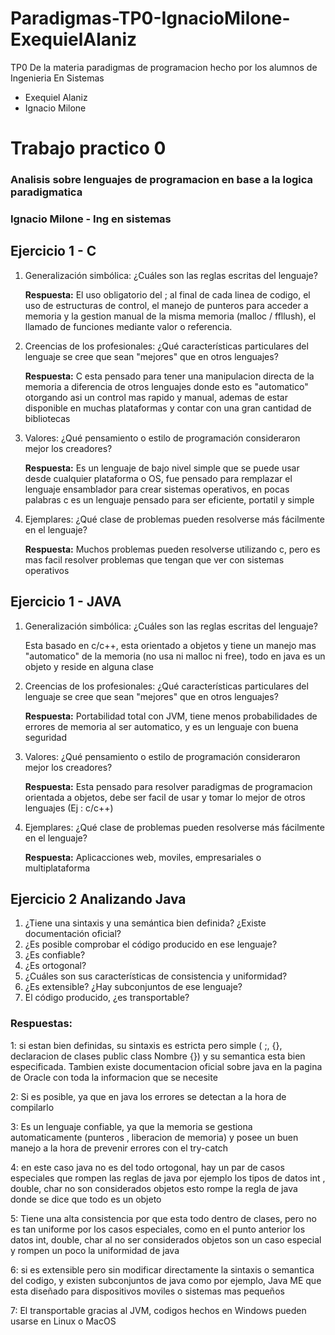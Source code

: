 # Paradigmas-TP0-IgnacioMilone-ExequielAlaniz
TP0 De la materia paradigmas de programacion hecho por los alumnos de Ingenieria En Sistemas
- Exequiel Alaniz
- Ignacio Milone

# Trabajo practico 0 
### Analisis sobre lenguajes de programacion en base a la logica paradigmatica 
### Ignacio Milone - Ing en sistemas



  ## Ejercicio 1 - C
  1. Generalización simbólica: ¿Cuáles son las reglas escritas del lenguaje? 
  
      **Respuesta:** El uso obligatorio del ; al final de cada linea de codigo, el uso de estructuras de control, el manejo de punteros para acceder a memoria y la gestion manual de la misma memoria (malloc / ffllush), el                         llamado de funciones mediante valor o referencia.
                    
  2. Creencias de los profesionales: ¿Qué características particulares del lenguaje se
  cree que sean "mejores" que en otros lenguajes?
  
      **Respuesta:** C esta pensado para tener una manipulacion directa de la memoria a diferencia de otros lenguajes donde esto es "automatico" otorgando asi un control mas rapido y manual, ademas de estar disponible en                          muchas plataformas y contar con una gran cantidad de bibliotecas
  
  3. Valores: ¿Qué pensamiento o estilo de programación consideraron mejor los creadores?
  
      **Respuesta:** Es un lenguaje de bajo nivel simple que se puede usar desde cualquier plataforma o OS, fue pensado para remplazar el lenguaje ensamblador para crear sistemas operativos, en pocas palabras c es un                               lenguaje pensado para ser eficiente, portatil y simple 
  
  4. Ejemplares: ¿Qué clase de problemas pueden resolverse más fácilmente en el lenguaje?
  
      **Respuesta:** Muchos problemas pueden resolverse utilizando c, pero es mas facil resolver problemas que tengan que ver con sistemas operativos

  ## Ejercicio 1 - JAVA
  1. Generalización simbólica: ¿Cuáles son las reglas escritas del lenguaje? 
  
        Esta basado en c/c++, esta orientado a objetos y tiene un manejo mas "automatico" de la memoria (no usa ni malloc ni free), todo en java es un objeto y reside en alguna clase 
                    
   2. Creencias de los profesionales: ¿Qué características particulares del lenguaje se
      cree que sean "mejores" que en otros lenguajes?
  
       **Respuesta:** Portabilidad total con JVM, tiene menos probabilidades de errores de memoria al ser automatico, y es un lenguaje con buena seguridad 
  
   3. Valores: ¿Qué pensamiento o estilo de programación consideraron mejor los creadores?
  
       **Respuesta:** Esta pensado para resolver paradigmas de programacion orientada a objetos, debe ser facil de usar y tomar lo mejor de otros lenguajes (Ej : c/c++)
  
   4. Ejemplares: ¿Qué clase de problemas pueden resolverse más fácilmente en el lenguaje?
      
      **Respuesta:** Aplicacciones web, moviles, empresariales o multiplataforma
##
## Ejercicio 2 Analizando Java

1. ¿Tiene una sintaxis y una semántica bien definida? ¿Existe documentación oficial?
2. ¿Es posible comprobar el código producido en ese lenguaje?
3. ¿Es confiable?
4. ¿Es ortogonal?
5. ¿Cuáles son sus características de consistencia y uniformidad?
6. ¿Es extensible? ¿Hay subconjuntos de ese lenguaje?
7. El código producido, ¿es transportable?

### Respuestas: 

 1: si estan bien definidas, su sintaxis es estricta pero simple ( ;, {}, declaracion de clases public class Nombre {}) y su semantica esta bien especificada. Tambien existe documentacion oficial sobre java en la pagina de     Oracle con toda la informacion que se necesite
 
 2: Si es posible, ya que en java los errores se detectan a la hora de compilarlo

 3: Es un lenguaje confiable, ya que la memoria se gestiona automaticamente (punteros , liberacion de memoria) y posee un buen manejo a la hora de prevenir errores con el try-catch

 4: en este caso java no es del todo ortogonal, hay un par de casos especiales que rompen las reglas de java por ejemplo los tipos de datos int , double, char no son considerados objetos esto rompe la regla de java donde       se dice que todo es un objeto
 
 5: Tiene una alta consistencia por que esta todo dentro de clases, pero no es tan uniforme por los casos especiales, como en el punto anterior los datos int, double, char al no ser considerados objetos son un caso             especial y rompen un poco la uniformidad de java

 6: si es extensible pero sin modificar directamente la sintaxis o semantica del codigo, y existen subconjuntos de java como por ejemplo, Java ME que esta diseñado para dispositivos moviles o sistemas mas pequeños

 7: El transportable gracias al JVM, codigos hechos en Windows pueden usarse en Linux o MacOS
